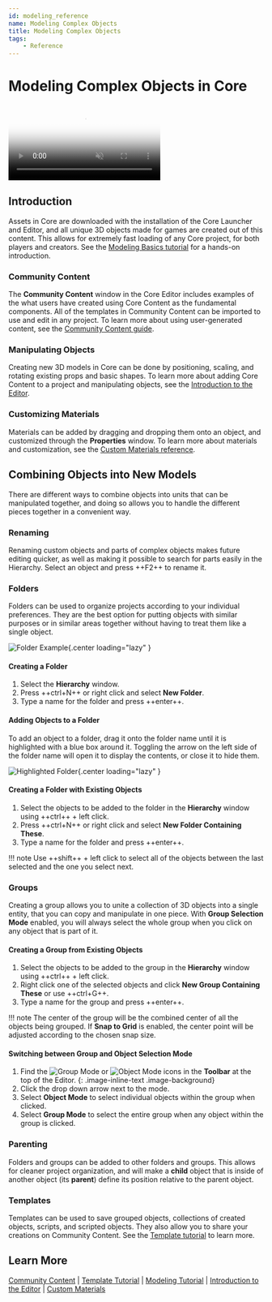 ```yaml
---
id: modeling_reference
name: Modeling Complex Objects
title: Modeling Complex Objects
tags:
    - Reference
---
```


# Modeling Complex Objects in Core

<div class="mt-video">
    <video autoplay loop muted playsinline poster="/img/EditorManual/Abilities/Gem.png">
        <source src="/img/EditorManual/Art/BugShip.webm" type="video/webm" />
        <source src="/img/EditorManual/Art/BugShip.mp4" type="video/mp4" />
    </video>
</div>

## Introduction

Assets in Core are downloaded with the installation of the Core Launcher and Editor, and all unique 3D objects made for games are created out of this content. This allows for extremely fast loading of any Core project, for both players and creators. See the [Modeling Basics tutorial](modeling_basics.md) for a hands-on introduction.

### Community Content

The **Community Content** window in the Core Editor includes examples of the what users have created using Core Content as the fundamental components. All of the templates in Community Content can be imported to use and edit in any project. To learn more about using user-generated content, see the [Community Content guide](community_content.md).

### Manipulating Objects

Creating new 3D models in Core can be done by positioning, scaling, and rotating existing props and basic shapes. To learn more about adding Core Content to a project and manipulating objects, see the [Introduction to the Editor](editor_intro.md).

### Customizing Materials

Materials can be added by dragging and dropping them onto an object, and customized through the **Properties** window. To learn more about materials and customization, see the [Custom Materials reference](custom_materials.md).

## Combining Objects into New Models

There are different ways to combine objects into units that can be manipulated together, and doing so allows you to handle the different pieces together in a convenient way.

### Renaming

Renaming custom objects and parts of complex objects makes future editing quicker, as well as making it possible to search for parts easily in the Hierarchy. Select an object and press ++F2++ to rename it.

### Folders

Folders can be used to organize projects according to your individual preferences. They are the best option for putting objects with similar purposes or in similar areas together without having to treat them like a single object.

![Folder Example](../img/ComplexModels/ComplexModels_FolderExample.png){.center loading="lazy" }

#### Creating a Folder

1. Select the **Hierarchy** window.
2. Press ++ctrl+N++ or right click and select **New Folder**.
3. Type a name for the folder and press ++enter++.

#### Adding Objects to a Folder

To add an object to a folder, drag it onto the folder name until it is highlighted with a blue box around it. Toggling the arrow on the left side of the folder name will open it to display the contents, or close it to hide them.

![Highlighted Folder](../img/ComplexModels/ComplexModels_HighlightedFolder.png){.center loading="lazy" }

#### Creating a Folder with Existing Objects

1. Select the objects to be added to the folder in the **Hierarchy** window using ++ctrl++ + left click.
2. Press ++ctrl+N++ or right click and select **New Folder Containing These**.
3. Type a name for the folder and press ++enter++.

!!! note
    Use ++shift++ + left click to select all of the objects between the last selected and the one you select next.

### Groups

Creating a group allows you to unite a collection of 3D objects into a single entity, that you can copy and manipulate in one piece. With **Group Selection Mode** enabled, you will always select the whole group when you click on any object that is part of it.

#### Creating a Group from Existing Objects

1. Select the objects to be added to the group in the **Hierarchy** window using ++ctrl++ + left click.
2. Right click one of the selected objects and click **New Group Containing These** or use ++ctrl+G++.
3. Type a name for the group and press ++enter++.

!!! note
    The center of the group will be the combined center of all the objects being grouped. If **Snap to Grid** is enabled, the center point will be adjusted according to the chosen snap size.

#### Switching between Group and Object Selection Mode

1. Find the ![Group Mode](../img/EditorManual/icons/Icon_GroupMode.png) or ![Object Mode](../img/EditorManual/icons/Icon_ObjectMode.png) icons in the **Toolbar** at the top of the Editor.
{: .image-inline-text .image-background}
2. Click the drop down arrow next to the mode.
3. Select **Object Mode** to select individual objects within the group when clicked.
4. Select **Group Mode** to select the entire group when any object within the group is clicked.

### Parenting

Folders and groups can be added to other folders and groups. This allows for cleaner project organization, and will make a **child** object that is inside of another object (its **parent**) define its position relative to the parent object.

### Templates

Templates can be used to save grouped objects, collections of created objects, scripts, and scripted objects. They also allow you to share your creations on Community Content. See the [Template tutorial](template_reference.md) to learn more.

## Learn More

[Community Content](community_content.md) | [Template Tutorial](template_reference.md) | [Modeling Tutorial](modeling_basics.md) | [Introduction to the Editor](editor_intro.md) | [Custom Materials](custom_materials.md)
